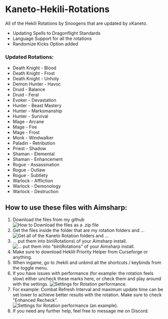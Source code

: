 # Kaneto-Hekili-Rotations

All of the Hekili Rotations by Snoogens that are updated by xKaneto.

- Updating Spells to Dragonflight Standards
- Language Support for all the rotations
- Randomize Kicks Option added

### Updated Rotations:

- Death Knight - Blood
- Death Knight - Frost
- Death Knight - Unholy
- Demon Hunter - Havoc
- Druid - Balance
- Druid - Feral
- Evoker - Devastation
- Hunter - Beast Mastery
- Hunter - Marksmanship
- Hunter - Survival
- Mage - Arcane
- Mage - Fire
- Mage - Frost
- Monk - Windwalker
- Paladin - Retribution
- Priest - Shadow
- Shaman - Elemental
- Shaman - Enhancement
- Rogue - Assassination
- Rogue - Outlaw
- Rogue - Subtlety
- Warlock - Affliction
- Warlock - Demonology
- Warlock - Destruction

## How to use these files with Aimsharp:

1. Download the files from my github
   ![How to Download the files as a .zip file](https://github.com/xkaneto/Kaneto-Hekili-Rotations/blob/main/Readme-Images/image-1.jpg?raw=true)
2. Get the files inside the folder that are my rotation folders and ...
   ![Get all of the Kaneto Rotation folders and ...](https://github.com/xkaneto/Kaneto-Hekili-Rotations/blob/main/Readme-Images/image-2.jpg?raw=true)
3. ... put them into bin\Rotations\ of your Aimsharp install.
   ![... put them into "bin\Rotations" of your Aimsharp install.](https://github.com/xkaneto/Kaneto-Hekili-Rotations/blob/main/Readme-Images/image-3.jpg?raw=true)
4. Make sure to download Heklili Priority Helper from Curseforge or anything.
5. When ingame, go to /hekili and unbind all the shortcuts / keybinds from the toggle menu.
6. If you have issues with performance (for example: the rotation feels slow) either uncheck these marks here, or check them and play around with the settings.
   ![Settings for Rotation performance.](https://github.com/xkaneto/Kaneto-Hekili-Rotations/blob/main/Readme-Images/image-4.jpg?raw=true)
7. For example: Combat Refresh Interval and maximum update time can be set lower to achieve better results with the rotation. Make sure to check "Enhanced Recheck".
   ![Settings for Rotation performance (an example).](https://github.com/xkaneto/Kaneto-Hekili-Rotations/blob/main/Readme-Images/image-5.jpg?raw=true)
8. If you need any further help, feel free to message me on Discord.
